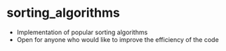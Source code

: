 # sorting_algorithms
- Implementation of popular sorting algorithms
- Open for anyone who would like to improve the efficiency of the code 
